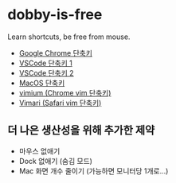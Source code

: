 # dobby-is-free

Learn shortcuts, be free from mouse.

- [Google Chrome 단축키](https://support.google.com/chrome/answer/157179?hl=ko)
- [VSCode 단축키 1](https://demun.github.io/vscode-tutorial/shortcuts/)
- [VSCode 단축키 2](http://blog.foundy.io/visual-studio-code-shortcuts/)
- [MacOS 단축키](https://support.apple.com/ko-kr/HT201236)
- [vimium (Chrome vim 단축키)](https://blog.ull.im/review/2018/11/22/vimium.html)
- [Vimari (Safari vim 단축키)](https://sunyzero.tistory.com/266)

## 더 나은 생산성을 위해 추가한 제약

- 마우스 없애기
- Dock 없애기 (숨김 모드)
- Mac 화면 개수 줄이기 (가능하면 모니터당 1개로...)
